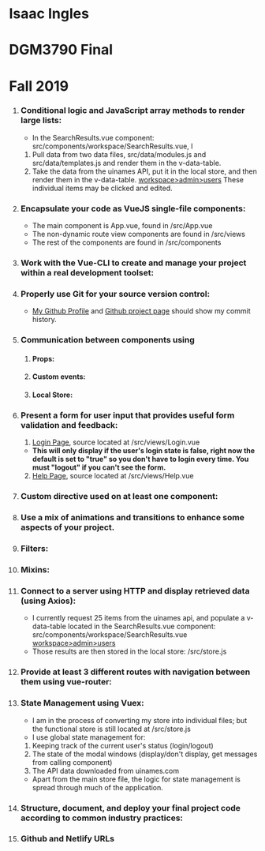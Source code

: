 # Isaac Ingles 
# DGM3790 Final
# Fall 2019


1. ### Conditional logic and JavaScript array methods to render large lists:
    * In the SearchResults.vue component: src/components/workspace/SearchResults.vue, I
    1.  Pull data from two data files, src/data/modules.js and src/data/templates.js and render them in the v-data-table.
    1.  Take the data from the uinames API, put it in the local store, and then render them in the v-data-table.
        [workspace>admin>users](https://iingles-3790-final.netlify.com/workspace/admin/Users)
        These individual items may be clicked and edited.

1. ### Encapsulate your code as VueJS single-file components:
   * The main component is App.vue, found in /src/App.vue
   * The non-dynamic route view components are found in /src/views
   * The rest of the components are found in /src/components

1. ### Work with the Vue-CLI to create and manage your project within a real development toolset:

1. ### Properly use Git for your source version control:
   * [My Github Profile](https://github.com/iingles) and [Github project page](https://github.com/iingles/isaac-ingles-3790-final/) should show my commit history.

1. ### Communication between components using 

    1. #### Props: 

    1. #### Custom events: 

    1. #### Local Store:
      
1. ### Present a form for user input that provides useful form validation and feedback:
   1. [Login Page](https://iingles-3790-final.netlify.com/login), source located at /src/views/Login.vue 
   * **This will only display if the user's login state is false, right now the default is set to "true" so you don't have to login every time.  You must "logout" if you can't see the form.**
   2. [Help Page](https://iingles-3790-final.netlify.com/Help), source located at /src/views/Help.vue

1. ### Custom directive used on at least one component:

1. ### Use a mix of animations and transitions to enhance some aspects of your project.

1. ### Filters:

1. ### Mixins:

1. ### Connect to a server using HTTP and display retrieved data (using Axios):
    * I currently request 25 items from the uinames api, and populate a v-data-table located 
    in the SearchResults.vue component: src/components/workspace/SearchResults.vue
    [workspace>admin>users](https://iingles-3790-final.netlify.com/workspace/admin/Users)
    * Those results are then stored in the local store: /src/store.js

1. ### Provide at least 3 different routes with navigation between them using vue-router:

1. ### State Management using Vuex:
   * I am in the process of converting my store into individual files; but the functional store is still located at /src/store.js
   * I use global state management for:
   1. Keeping track of the current user's status (login/logout)
   2. The state of the modal windows (display/don't display, get messages from calling component)
   3. The API data downloaded from uinames.com
   * Apart from the main store file, the logic for state management is spread through much of the application.
   
1. ### Structure, document, and deploy your final project code according to common industry practices:

1. ### Github and Netlify URLs
